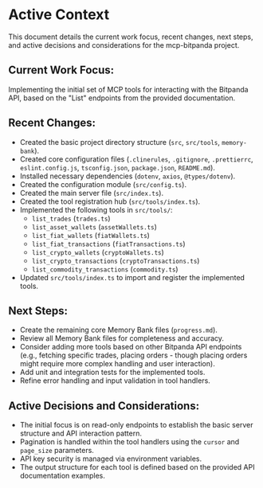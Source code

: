 # Active Context

This document details the current work focus, recent changes, next steps, and active decisions and considerations for the mcp-bitpanda project.

## Current Work Focus:
Implementing the initial set of MCP tools for interacting with the Bitpanda API, based on the "List" endpoints from the provided documentation.

## Recent Changes:
- Created the basic project directory structure (`src`, `src/tools`, `memory-bank`).
- Created core configuration files (`.clinerules`, `.gitignore`, `.prettierrc`, `eslint.config.js`, `tsconfig.json`, `package.json`, `README.md`).
- Installed necessary dependencies (`dotenv`, `axios`, `@types/dotenv`).
- Created the configuration module (`src/config.ts`).
- Created the main server file (`src/index.ts`).
- Created the tool registration hub (`src/tools/index.ts`).
- Implemented the following tools in `src/tools/`:
    - `list_trades` (`trades.ts`)
    - `list_asset_wallets` (`assetWallets.ts`)
    - `list_fiat_wallets` (`fiatWallets.ts`)
    - `list_fiat_transactions` (`fiatTransactions.ts`)
    - `list_crypto_wallets` (`cryptoWallets.ts`)
    - `list_crypto_transactions` (`cryptoTransactions.ts`)
    - `list_commodity_transactions` (`commodity.ts`)
- Updated `src/tools/index.ts` to import and register the implemented tools.

## Next Steps:
- Create the remaining core Memory Bank files (`progress.md`).
- Review all Memory Bank files for completeness and accuracy.
- Consider adding more tools based on other Bitpanda API endpoints (e.g., fetching specific trades, placing orders - though placing orders might require more complex handling and user interaction).
- Add unit and integration tests for the implemented tools.
- Refine error handling and input validation in tool handlers.

## Active Decisions and Considerations:
- The initial focus is on read-only endpoints to establish the basic server structure and API interaction pattern.
- Pagination is handled within the tool handlers using the `cursor` and `page_size` parameters.
- API key security is managed via environment variables.
- The output structure for each tool is defined based on the provided API documentation examples.
